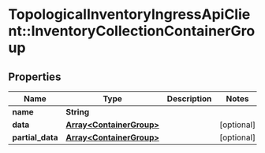 # TopologicalInventoryIngressApiClient::InventoryCollectionContainerGroup

## Properties
Name | Type | Description | Notes
------------ | ------------- | ------------- | -------------
**name** | **String** |  | 
**data** | [**Array&lt;ContainerGroup&gt;**](ContainerGroup.md) |  | [optional] 
**partial_data** | [**Array&lt;ContainerGroup&gt;**](ContainerGroup.md) |  | [optional] 


